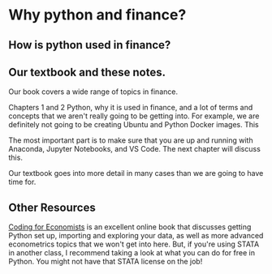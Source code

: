 # Why python and finance?

## How is python used in finance?


## Our textbook and these notes.

Our book covers a wide range of topics in finance.

Chapters 1 and 2 Python, why it is used in finance, and a lot of terms and concepts that we aren't really going to be getting into. For example, we are definitely not going to be creating Ubuntu and Python Docker images. This 

The most important part is to make sure that you are up and running with Anaconda, Jupyter Notebooks, and VS Code. The next chapter will discuss this. 

Our textbook goes into more detail in many cases than we are going to have time for. 

## Other Resources

[Coding for Economists](https://aeturrell.github.io/coding-for-economists/intro.html) is an excellent online book that discusses getting Python set up, importing and exploring your data, as well as more advanced econometrics topics that we won't get into here. But, if you're using STATA in another class, I recommend taking a look at what you can do for free in Python. You might not have that STATA license on the job!


